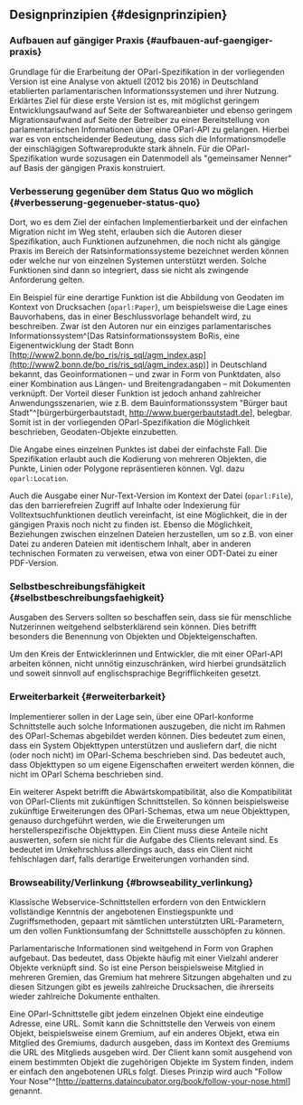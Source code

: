 ## Designprinzipien {#designprinzipien}

### Aufbauen auf gängiger Praxis {#aufbauen-auf-gaengiger-praxis}

Grundlage für die Erarbeitung der OParl-Spezifikation in der vorliegenden Version ist eine Analyse von aktuell (2012 bis 2016) in Deutschland etablierten parlamentarischen Informationssystemen und ihrer Nutzung. Erklärtes Ziel für diese erste Version ist es, mit möglichst geringem Entwicklungsaufwand auf Seite der Softwareanbieter und ebenso geringem Migrationsaufwand auf Seite der Betreiber zu einer Bereitstellung von parlamentarischen Informationen über eine OParl-API zu gelangen. Hierbei war es von entscheidender Bedeutung, dass sich die Informationsmodelle der einschlägigen Softwareprodukte stark ähneln. Für die OParl-Spezifikation wurde sozusagen ein Datenmodell als "gemeinsamer Nenner" auf Basis der gängigen Praxis konstruiert.

### Verbesserung gegenüber dem Status Quo wo möglich {#verbesserung-gegenueber-status-quo}

Dort, wo es dem Ziel der einfachen Implementierbarkeit und der einfachen Migration nicht im Weg steht, erlauben sich die Autoren dieser Spezifikation, auch Funktionen aufzunehmen, die noch nicht als gängige Praxis im Bereich der Ratsinformationssysteme bezeichnet werden können oder welche nur von einzelnen Systemen unterstützt werden. Solche Funktionen sind dann so integriert, dass sie nicht als zwingende Anforderung gelten.

Ein Beispiel für eine derartige Funktion ist die Abbildung von Geodaten im Kontext von Drucksachen (`oparl:Paper`), um beispielsweise die Lage eines Bauvorhabens, das in einer Beschlussvorlage behandelt wird, zu beschreiben. Zwar ist den Autoren nur ein einziges parlamentarisches Informationssystem^[Das Ratsinformationssystem BoRis, eine Eigenentwicklung der Stadt Bonn [http://www2.bonn.de/bo_ris/ris_sql/agm_index.asp](http://www2.bonn.de/bo_ris/ris_sql/agm_index.asp)] in Deutschland bekannt, das Geoinformationen – und zwar in Form von Punktdaten, also einer Kombination aus Längen- und Breitengradangaben – mit Dokumenten verknüpft. Der Vorteil dieser Funktion ist jedoch anhand zahlreicher Anwendungsszenarien, wie z.B. dem Bauinformationssystem "Bürger baut Stadt"^[bürgerbürgerbautstadt, <http://www.buergerbautstadt.de>], belegbar. Somit ist in der vorliegenden OParl-Spezifikation die Möglichkeit beschrieben, Geodaten-Objekte einzubetten.

Die Angabe eines einzelnen Punktes ist dabei der einfachste Fall. Die Spezifikation erlaubt auch die Kodierung von mehreren Objekten, die Punkte, Linien oder Polygone repräsentieren können. Vgl. dazu `oparl:Location`.

Auch die Ausgabe einer Nur-Text-Version im Kontext der Datei (`oparl:File`), das den barrierefreien Zugriff auf Inhalte oder Indexierung für Volltextsuchfunktionen deutlich vereinfacht, ist eine Möglichkeit, die in der gängigen Praxis noch nicht zu finden ist. Ebenso die Möglichkeit, Beziehungen zwischen einzelnen Dateien herzustellen, um so z.B. von einer Datei zu anderen Dateien mit identischem Inhalt, aber in anderen technischen Formaten zu verweisen, etwa von einer ODT-Datei zu einer PDF-Version.

### Selbstbeschreibungsfähigkeit {#selbstbeschreibungsfaehigkeit}

Ausgaben des Servers sollten so beschaffen sein, dass sie für menschliche Nutzerinnen weitgehend selbsterklärend sein können. Dies betrifft besonders die Benennung von Objekten und Objekteigenschaften.

Um den Kreis der Entwicklerinnen und Entwickler, die mit einer OParl-API arbeiten können, nicht unnötig einzuschränken, wird hierbei grundsätzlich und soweit sinnvoll auf englischsprachige Begrifflichkeiten gesetzt.

### Erweiterbarkeit {#erweiterbarkeit}

Implementierer sollen in der Lage sein, über eine OParl-konforme Schnittstelle auch solche Informationen auszugeben, die nicht im Rahmen des OParl-Schemas abgebildet werden können. Dies bedeutet zum einen, dass ein System Objekttypen unterstützen und ausliefern darf, die nicht (oder noch nicht) im OParl-Schema beschrieben sind. Das bedeutet auch, dass Objekttypen so um eigene Eigenschaften erweitert werden können, die nicht im OParl Schema beschrieben sind.

Ein weiterer Aspekt betrifft die Abwärtskompatibilität, also die Kompatibilität von OParl-Clients mit zukünftigen Schnittstellen. So können beispielsweise zukünftige Erweiterungen des OParl-Schemas, etwa um neue Objekttypen, genauso durchgeführt werden, wie die Erweiterungen um herstellerspezifische Objekttypen. Ein Client muss diese Anteile nicht auswerten, sofern sie nicht für die Aufgabe des Clients relevant sind. Es bedeutet im Umkehrschluss allerdings auch, dass ein Client nicht fehlschlagen darf, falls derartige Erweiterungen vorhanden sind.

### Browseability/Verlinkung {#browseability_verlinkung}

Klassische Webservice-Schnittstellen erfordern von den Entwicklern vollständige Kenntnis der angebotenen Einstiegspunkte und Zugriffsmethoden, gepaart mit sämtlichen unterstützten URL-Parametern, um den vollen Funktionsumfang der Schnittstelle ausschöpfen zu können.

Parlamentarische Informationen sind weitgehend in Form von Graphen aufgebaut. Das bedeutet, dass Objekte häufig mit einer Vielzahl anderer Objekte verknüpft sind. So ist eine Person beispielsweise Mitglied in mehreren Gremien, das Gremium hat mehrere Sitzungen abgehalten und zu diesen Sitzungen gibt es jeweils zahlreiche Drucksachen, die ihrerseits wieder zahlreiche Dokumente enthalten.

Eine OParl-Schnittstelle gibt jedem einzelnen Objekt eine eindeutige Adresse, eine URL. Somit kann die Schnittstelle den Verweis von einem Objekt, beispielsweise einem Gremium, auf ein anderes Objekt, etwa ein Mitglied des Gremiums, dadurch ausgeben, dass im Kontext des Gremiums die URL des Mitglieds ausgeben wird. Der Client kann somit ausgehend von einem bestimmten Objekt die zugehörigen Objekte im System finden, indem er einfach den angebotenen URLs folgt. Dieses Prinzip wird auch "Follow Your Nose"^[<http://patterns.dataincubator.org/book/follow-your-nose.html>] genannt.